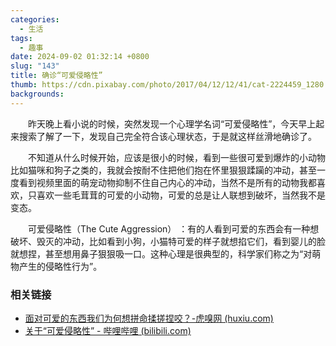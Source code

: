 ```yaml
---
categories:
  - 生活
tags:
  - 趣事
date: 2024-09-02 01:32:14 +0800
slug: "143"
title: 确诊“可爱侵略性”
thumb: https://cdn.pixabay.com/photo/2017/04/12/12/41/cat-2224459_1280.jpg
backgrounds:
---
```


&emsp;&emsp;昨天晚上看小说的时候，突然发现一个心理学名词“可爱侵略性”，今天早上起来搜索了解了一下，发现自己完全符合该心理状态，于是就这样丝滑地确诊了。

&emsp;&emsp;不知道从什么时候开始，应该是很小的时候，看到一些很可爱到爆炸的小动物比如猫咪和狗子之类的，我就会按耐不住把他们抱在怀里狠狠蹂躏的冲动，甚至一度看到视频里面的萌宠动物抑制不住自己内心的冲动，当然不是所有的动物我都喜欢，只喜欢一些毛茸茸的可爱的小动物，可爱的总是让人联想到破坏，当然我不是变态。

&emsp;&emsp;可爱侵略性（The Cute Aggression）  ：有的人看到可爱的东西会有一种想破坏、毁灭的冲动，比如看到小狗，小猫特可爱的样子就想掐它们，看到婴儿的脸就想捏，甚至想用鼻子狠狠吸一口。这种心理是很典型的，科学家们称之为“对萌物产生的侵略性行为”。

### 相关链接
- [面对可爱的东西我们为何想拼命揉搓捏咬？-虎嗅网 (huxiu.com)](https://m.huxiu.com/article/766539.html)
- [关于“可爱侵略性” - 哔哩哔哩 (bilibili.com)](https://www.bilibili.com/read/cv20819907/)
